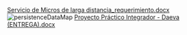 [Servicio de Micros de larga distancia_requerimiento.docx](https://github.com/user-attachments/files/17621075/Servicio.de.Micros.de.larga.distancia_requerimiento.docx)
![persistenceDataMap](https://github.com/user-attachments/assets/11f0c9f8-688c-4148-b88c-9abf176f0856)
[Proyecto Práctico Integrador - Daeva (ENTREGA).docx](https://github.com/user-attachments/files/17621158/Proyecto.Practico.Integrador.-.Daeva.ENTREGA.docx)
